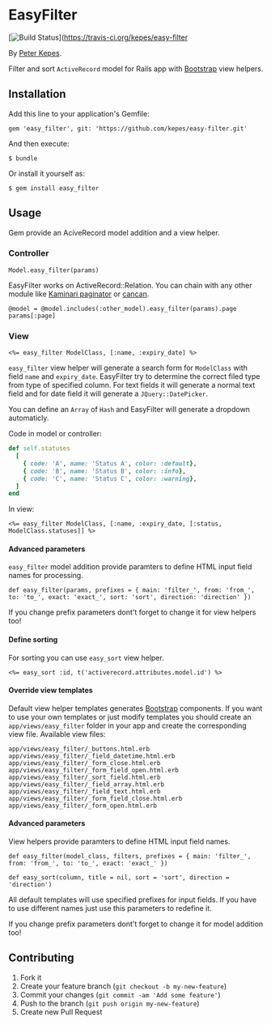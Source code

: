 # EasyFilter
[![Build Status](https://travis-ci.org/kepes/easy-filter.svg?branch=master)](https://travis-ci.org/kepes/easy-filter

By [Peter Kepes](https://github.com/kepes).

Filter and sort `ActiveRecord` model for Rails app with [Bootstrap](http://getbootstrap.com/) view helpers.

## Installation

Add this line to your application's Gemfile:

    gem 'easy_filter', git: 'https://github.com/kepes/easy-filter.git'

And then execute:

    $ bundle

Or install it yourself as:

    $ gem install easy_filter

## Usage

Gem provide an AciveRecord model addition and a view helper.

### Controller

    Model.easy_filter(params)

EasyFilter works on ActiveRecord::Relation. You can chain with any other module like [Kaminari paginator](https://github.com/amatsuda/kaminari) or [cancan](https://github.com/ryanb/cancan).

    @model = @model.includes(:other_model).easy_filter(params).page params[:page]

### View

    <%= easy_filter ModelClass, [:name, :expiry_date] %>

`easy_filter` view helper will generate a search form for `ModelClass` with field `name` and `expiry_date`. EasyFilter try to determine the correct filed type from type of specified column. For text fields it will generate a normal text field and for date field it will generate a `JQuery::DatePicker`.

You can define an `Array` of `Hash` and EasyFilter will generate a dropdown automaticly.

Code in model or controller:

```ruby
def self.statuses
  [
    { code: 'A', name: 'Status A', color: :default},
    { code: 'B', name: 'Status B', color: :info},
    { code: 'C', name: 'Status C', color: :warning},
  ]
end
```

In view:

    <%= easy_filter ModelClass, [:name, :expiry_date, [:status, ModelClass.statuses]] %>

#### Advanced parameters

`easy_filter` model addition provide paramters to define HTML input field names for processing.

    def easy_filter(params, prefixes = { main: 'filter_', from: 'from_', to: 'to_', exact: 'exact_', sort: 'sort', direction: 'direction' })

If you change prefix parameters dont't forget to change it for view helpers too!

#### Define sorting

For sorting you can use `easy_sort` view helper.

    <%= easy_sort :id, t('activerecord.attributes.model.id') %>

#### Override view templates

Default view helper templates generates [Bootstrap](http://getbootstrap.com/) components. If you want to use your own templates or just modify templates you should create an `app/views/easy_filter` folder in your app and create the corresponding view file. Available view files:

    app/views/easy_filter/_buttons.html.erb
    app/views/easy_filter/_field_datetime.html.erb
    app/views/easy_filter/_form_close.html.erb
    app/views/easy_filter/_form_field_open.html.erb
    app/views/easy_filter/_sort_field.html.erb
    app/views/easy_filter/_field_array.html.erb
    app/views/easy_filter/_field_text.html.erb
    app/views/easy_filter/_form_field_close.html.erb
    app/views/easy_filter/_form_open.html.erb

#### Advanced parameters

View helpers provide paramters to define HTML input field names.

    def easy_filter(model_class, filters, prefixes = { main: 'filter_', from: 'from_', to: 'to_', exact: 'exact_' })

    def easy_sort(column, title = nil, sort = 'sort', direction = 'direction')

All default templates will use specified prefixes for input fields. If you have to use different names just use this parameters to redefine it.

If you change prefix parameters dont't forget to change it for model addition too!

## Contributing

1. Fork it
2. Create your feature branch (`git checkout -b my-new-feature`)
3. Commit your changes (`git commit -am 'Add some feature'`)
4. Push to the branch (`git push origin my-new-feature`)
5. Create new Pull Request

